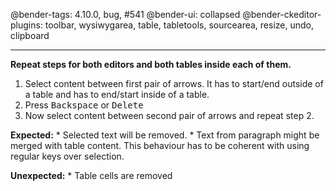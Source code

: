 @bender-tags: 4.10.0, bug, #541
@bender-ui: collapsed
@bender-ckeditor-plugins: toolbar, wysiwygarea, table, tabletools, sourcearea, resize, undo, clipboard

----

**Repeat steps for both editors and both tables inside each of them.**

1. Select content between first pair of arrows. It has to start/end outside of a table and has to end/start inside of a table.
2. Press <kbd>Backspace</kbd> or <kbd>Delete</kbd>
3. Now select content between second pair of arrows and repeat step 2.

**Expected:**
	* Selected text will be removed.
	* Text from paragraph might be merged with table content. This behaviour has to be coherent with using regular keys over selection.

**Unexpected:**
	* Table cells are removed
